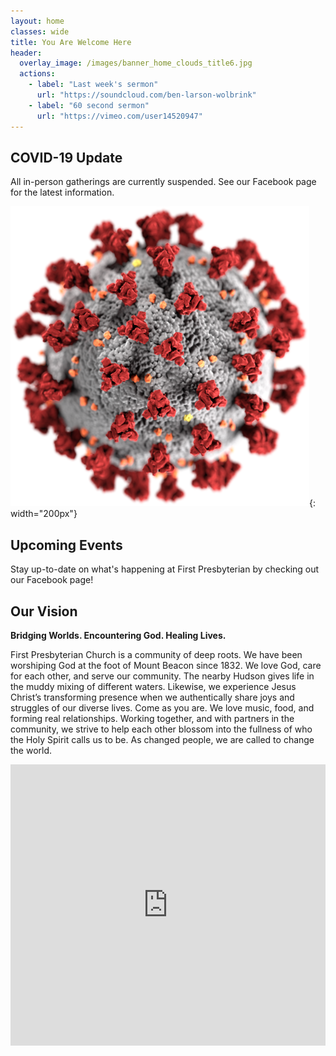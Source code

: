 ```yaml
---
layout: home
classes: wide
title: You Are Welcome Here
header: 
  overlay_image: /images/banner_home_clouds_title6.jpg
  actions:
    - label: "Last week's sermon"
      url: "https://soundcloud.com/ben-larson-wolbrink"
    - label: "60 second sermon"
      url: "https://vimeo.com/user14520947"
---
```



## COVID-19 Update
All in-person gatherings are currently suspended. See our Facebook page for the latest information.

![CDC/ Alissa Eckert, MS; Dan Higgins, MAM / Public domain](/images/478px-SARS-CoV-2_without_background.png){: width="200px"}

## Upcoming Events

Stay up-to-date on what's happening at First Presbyterian by checking out our Facebook page!

## Our Vision

**Bridging Worlds. Encountering God. Healing Lives.** 

First Presbyterian Church is a community of deep roots. We have been worshiping God at the foot of Mount Beacon since 1832. We love God, care for each other, and serve our community. The nearby Hudson gives life in the muddy mixing of different waters. Likewise, we experience Jesus Christ’s transforming presence when we authentically share joys and struggles of our diverse lives. Come as you are. We love music, food, and forming real relationships. Working together, and with partners in the community, we strive to help each other blossom into the fullness of who the Holy Spirit calls us to be. As changed people, we are called to change the world.


<iframe src="https://www.google.com/maps/embed?pb=!1m18!1m12!1m3!1d2988.0777741135653!2d-73.9623172846394!3d41.50258937925374!2m3!1f0!2f0!3f0!3m2!1i1024!2i768!4f13.1!3m3!1m2!1s0x89dd3167534c09f1%3A0x9c65275fc9d5213c!2sFirst%20Presbyterian%20Church!5e0!3m2!1sen!2sus!4v1585499610358!5m2!1sen!2sus" width="100%" height="450" frameborder="0" style="border:0;" allowfullscreen="" aria-hidden="false" tabindex="0"></iframe>
